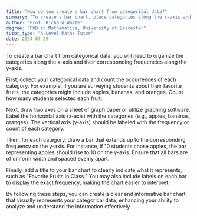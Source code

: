 ```yaml
---
title: "How do you create a bar chart from categorical data?"
summary: "To create a bar chart, place categories along the x-axis and their corresponding frequencies on the y-axis to visually represent categorical data."
author: "Prof. Richard White"
degree: "PhD in Mathematics, University of Leicester"
tutor_type: "A-Level Maths Tutor"
date: 2024-07-29
---
```


To create a bar chart from categorical data, you will need to organize the categories along the x-axis and their corresponding frequencies along the y-axis.

First, collect your categorical data and count the occurrences of each category. For example, if you are surveying students about their favorite fruits, the categories might include apples, bananas, and oranges. Count how many students selected each fruit.

Next, draw two axes on a sheet of graph paper or utilize graphing software. Label the horizontal axis (x-axis) with the categories (e.g., apples, bananas, oranges). The vertical axis (y-axis) should be labeled with the frequency or count of each category.

Then, for each category, draw a bar that extends up to the corresponding frequency on the y-axis. For instance, if $10$ students chose apples, the bar representing apples should rise to $10$ on the y-axis. Ensure that all bars are of uniform width and spaced evenly apart.

Finally, add a title to your bar chart to clearly indicate what it represents, such as "Favorite Fruits in Class." You may also include labels on each bar to display the exact frequency, making the chart easier to interpret.

By following these steps, you can create a clear and informative bar chart that visually represents your categorical data, enhancing your ability to analyze and understand the information effectively.
    